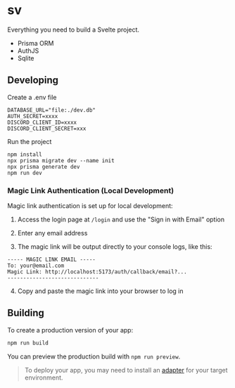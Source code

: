 # sv

Everything you need to build a Svelte project.

* Prisma ORM
* AuthJS
* Sqlite

## Developing

Create a .env file
```
DATABASE_URL="file:./dev.db"
AUTH_SECRET=xxxx
DISCORD_CLIENT_ID=xxxx
DISCORD_CLIENT_SECRET=xxx
```

Run the project
```
npm install
npx prisma migrate dev --name init
npx prisma generate dev
npm run dev
```

### Magic Link Authentication (Local Development)

Magic link authentication is set up for local development:

1. Access the login page at `/login` and use the "Sign in with Email" option

2. Enter any email address

3. The magic link will be output directly to your console logs, like this:
```
----- MAGIC LINK EMAIL -----
To: your@email.com
Magic Link: http://localhost:5173/auth/callback/email?...
-----------------------------
```

4. Copy and paste the magic link into your browser to log in

## Building

To create a production version of your app:

```bash
npm run build
```

You can preview the production build with `npm run preview`.

> To deploy your app, you may need to install an [adapter](https://svelte.dev/docs/kit/adapters) for your target environment.
